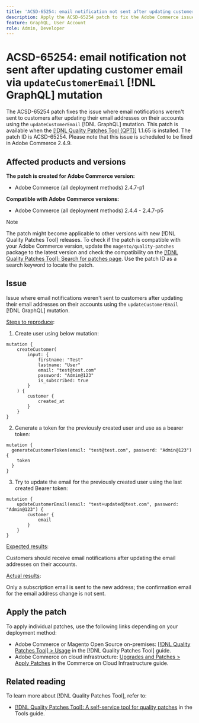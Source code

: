 ```yaml
---
title: 'ACSD-65254: email notification not sent after updating customer email via `updateCustomerEmail` [!DNL GraphQL] mutation'
description: Apply the ACSD-65254 patch to fix the Adobe Commerce issue where email wasn't sent to customers after successfully updating their email addresses on their accounts using updateCustomerEmail [!DNL GraphQL] mutation.
feature: GraphQL, User Account
role: Admin, Developer
---
```


# ACSD-65254: email notification not sent after updating customer email via `updateCustomerEmail` [!DNL GraphQL] mutation

The ACSD-65254 patch fixes the issue where email notifications weren't sent to customers after updating their email addresses on their accounts using the `updateCustomerEmail` [!DNL GraphQL] mutation. This patch is available when the [[!DNL Quality Patches Tool (QPT)]](/help/tools/quality-patches-tool/quality-patches-tool-to-self-serve-quality-patches.md) 1.1.65 is installed. The patch ID is ACSD-65254. Please note that this issue is scheduled to be fixed in Adobe Commerce 2.4.9.

## Affected products and versions

**The patch is created for Adobe Commerce version:**

* Adobe Commerce (all deployment methods) 2.4.7-p1

**Compatible with Adobe Commerce versions:**

* Adobe Commerce (all deployment methods) 2.4.4 - 2.4.7-p5

>[!NOTE]
>
>The patch might become applicable to other versions with new [!DNL Quality Patches Tool] releases. To check if the patch is compatible with your Adobe Commerce version, update the `magento/quality-patches` package to the latest version and check the compatibility on the [[!DNL Quality Patches Tool]: Search for patches page](https://experienceleague.adobe.com/tools/commerce-quality-patches/index.html). Use the patch ID as a search keyword to locate the patch.

## Issue

Issue where email notifications weren't sent to customers after updating their email addresses on their accounts using the `updateCustomerEmail` [!DNL GraphQL] mutation.

<u>Steps to reproduce</u>:

1. Create user using below mutation:

```
mutation {
	createCustomer(
		input: {
			firstname: "Test"
			lastname: "User"
			email: "test@test.com"
			password: "Admin@123"
			is_subscribed: true
		}
	) {
		customer {
			created_at
		}
	}
}
```

2. Generate a token for the previously created user and use as a bearer token:

```
mutation {
  generateCustomerToken(email: "test@test.com", password: "Admin@123") {
    token
  }
}
```

3. Try to update the email for the previously created user using the last created Bearer token:

```
mutation {
	updateCustomerEmail(email: "test+updated@test.com", password: "Admin@123") {
		customer {
			email
		}
	}
}
```

<u>Expected results</u>:

Customers should receive email notifications after updating the email addresses on their accounts.

<u>Actual results</u>:

Only a subscription email is sent to the new address; the confirmation email for the email address change is not sent.

## Apply the patch

To apply individual patches, use the following links depending on your deployment method:

* Adobe Commerce or Magento Open Source on-premises: [[!DNL Quality Patches Tool] > Usage](/help/tools/quality-patches-tool/usage.md) in the [!DNL Quality Patches Tool] guide.
* Adobe Commerce on cloud infrastructure: [Upgrades and Patches > Apply Patches](https://experienceleague.adobe.com/docs/commerce-cloud-service/user-guide/develop/upgrade/apply-patches.html) in the Commerce on Cloud Infrastructure guide.

## Related reading

To learn more about [!DNL Quality Patches Tool], refer to:

* [[!DNL Quality Patches Tool]: A self-service tool for quality patches](/help/tools/quality-patches-tool/quality-patches-tool-to-self-serve-quality-patches.md) in the Tools guide.
